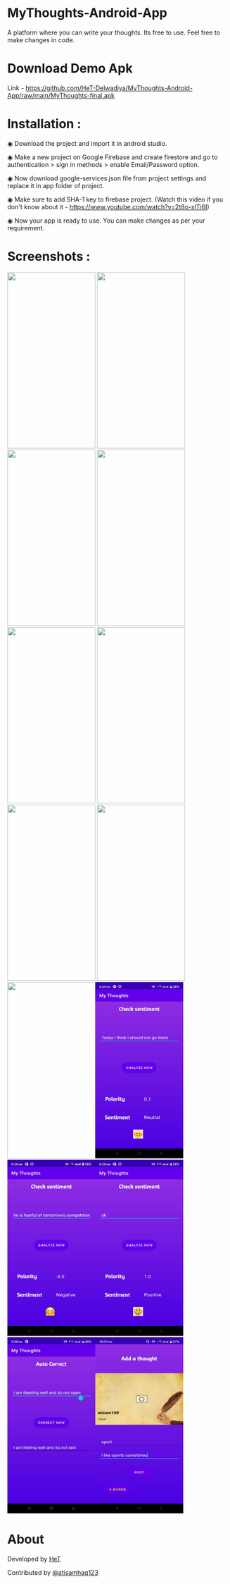 # MyThoughts-Android-App
 A platform where you can write your thoughts. Its free to use. Feel free to make changes in code.
 
# Download Demo Apk
 Link - https://github.com/HeT-Delwadiya/MyThoughts-Android-App/raw/main/MyThoughts-final.apk

# Installation :
◉ Download the project and import it in android studio.

◉ Make a new project on Google Firebase and create firestore and go to authentication > sign in methods > enable Email/Password option.

◉ Now download google-services.json file from project settings and replace it in app folder of project.

◉ Make sure to add SHA-1 key to firebase project. (Watch this video if you don't know about it - https://www.youtube.com/watch?v=2t8o-xITi6I)

◉ Now your app is ready to use. You can make changes as per your requirement.

# Screenshots :
<img src="https://user-images.githubusercontent.com/69249105/123921721-f26c9b80-d9a4-11eb-91d5-67b9f8c58f78.png" data-canonical-src="https://user-images.githubusercontent.com/69249105/123921721-f26c9b80-d9a4-11eb-91d5-67b9f8c58f78.png" width="200" height="400" /> <img src="https://user-images.githubusercontent.com/69249105/123921773-fef0f400-d9a4-11eb-9960-5420b7a6e8b9.png" data-canonical-src="https://user-images.githubusercontent.com/69249105/123921773-fef0f400-d9a4-11eb-9960-5420b7a6e8b9.png" width="200" height="400" /> <img src="https://user-images.githubusercontent.com/69249105/123921791-031d1180-d9a5-11eb-99c8-aec8965c66cd.png" data-canonical-src="https://user-images.githubusercontent.com/69249105/123921791-031d1180-d9a5-11eb-99c8-aec8965c66cd.png" width="200" height="400" /> <img src="https://user-images.githubusercontent.com/69249105/123921797-057f6b80-d9a5-11eb-97f4-441df9dc4114.png" data-canonical-src="https://user-images.githubusercontent.com/69249105/123921797-057f6b80-d9a5-11eb-97f4-441df9dc4114.png" width="200" height="400" /> <img src="https://user-images.githubusercontent.com/69249105/123921810-087a5c00-d9a5-11eb-855c-d4d9889ff64b.png" data-canonical-src="https://user-images.githubusercontent.com/69249105/123921810-087a5c00-d9a5-11eb-855c-d4d9889ff64b.png" width="200" height="400" /> <img src="https://user-images.githubusercontent.com/69249105/123921821-0adcb600-d9a5-11eb-85c6-537c8bb31325.png" data-canonical-src="https://user-images.githubusercontent.com/69249105/123921821-0adcb600-d9a5-11eb-85c6-537c8bb31325.png" width="200" height="400" /> <img src="https://user-images.githubusercontent.com/69249105/123921830-0dd7a680-d9a5-11eb-8e2f-573a78dd207b.png" data-canonical-src="https://user-images.githubusercontent.com/69249105/123921830-0dd7a680-d9a5-11eb-8e2f-573a78dd207b.png" width="200" height="400" /> <img src="https://user-images.githubusercontent.com/69249105/123921837-103a0080-d9a5-11eb-8269-eeabbdf75cea.png" data-canonical-src="https://user-images.githubusercontent.com/69249105/123921837-103a0080-d9a5-11eb-8269-eeabbdf75cea.png" width="200" height="400" /> <img src="https://user-images.githubusercontent.com/69249105/123921853-14661e00-d9a5-11eb-9768-fae965402c9b.png" data-canonical-src="https://user-images.githubusercontent.com/69249105/123921853-14661e00-d9a5-11eb-9768-fae965402c9b.png" width="200" height="400" /><img src="https://github.com/CS334SEECS/MyThoughts-Android-App/blob/main/app/src/main/res/drawable/1.jpg" data-canonical-src="https://github.com/CS334SEECS/MyThoughts-Android-App/blob/main/app/src/main/res/drawable/1.jpg" width="200" height="400" /><img src="https://github.com/CS334SEECS/MyThoughts-Android-App/blob/main/app/src/main/res/drawable/2.jpg" data-canonical-src="https://github.com/CS334SEECS/MyThoughts-Android-App/blob/main/app/src/main/res/drawable/2.jpg" width="200" height="400" /><img src="https://github.com/CS334SEECS/MyThoughts-Android-App/blob/main/app/src/main/res/drawable/3.jpg" data-canonical-src="https://github.com/CS334SEECS/MyThoughts-Android-App/blob/main/app/src/main/res/drawable/3.jpg" width="200" height="400" /><br><img src="https://github.com/CS334SEECS/MyThoughts-Android-App/blob/main/app/src/main/res/drawable/4.jpg" data-canonical-src="https://github.com/CS334SEECS/MyThoughts-Android-App/blob/main/app/src/main/res/drawable/4.jpg" width="200" height="400" /><img src="https://github.com/CS334SEECS/MyThoughts-Android-App/blob/main/app/src/main/res/drawable/5.jpg" data-canonical-src="https://github.com/CS334SEECS/MyThoughts-Android-App/blob/main/app/src/main/res/drawable/5.jpg" width="200" height="400" />


# About 
Developed by [HeT](https://github.com/HeT-Delwadiya/)

Contributed by [@atisamhaq123](https://github.com/atisamStellar)
